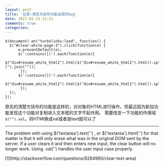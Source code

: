 ```yaml
---
layout: post
title: '记录:清空方括号功能出现的bug'
date: 2017-02-23 21:51
comments: true
categories: 
---
```

```
$(document).on("turbolinks:load", function() {
  $("#clear-white-page-3").click(function(e) {
      e.preventDefault(e);
      $(':contains([)').each(function(e){
          $("div#resume_white_html2").html($("div#resume_white_html2").html().split("[").join(""));
       });
      $(':contains(])').each(function(e){
          $("div#resume_white_html2").html($("div#resume_white_html2").html().split("]").join(""));
       });
  });
});
```
原先的清楚方括号的功能是这样的，对对象的HTML进行操作，但最近因为新加功能发现这个功能对复制进入文本框的文字不起作用。
需要改变一下功能的作用域`$("").val`。将HTMl换成val或者是text就可以了
<hr>
<p>The problem with using  $('textarea').text('') , or  $('textarea').html('') for that matter is that it will only erase what was in the original DOM sent by the server. If a user clears it and then enters new input, the clear button will no longer work. Using .val('') handles the user input case properly.</p>
[1](http://stackoverflow.com/questions/8284960/clear-text-area)